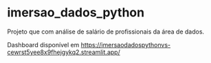 # imersao_dados_python

Projeto que com análise de salário de profissionais da área de dados.

Dashboard disponível em https://imersaodadospythonvs-cewrst5yee8x9fhejgykq2.streamlit.app/
